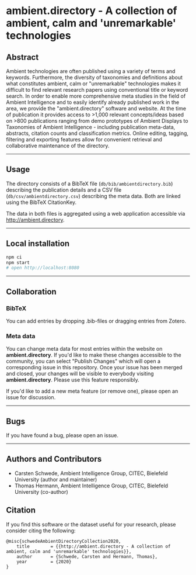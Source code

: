 # ambient.directory - A collection of ambient, calm and 'unremarkable' technologies


## Abstract
Ambient technologies are often published using a variety of terms and keywords. Furthermore, the diversity of taxonomies and definitions about what constitutes ambient, calm or "unremarkable" technologies makes it difficult to find relevant research papers using conventional title or keyword search. In order to enable more comprehensive meta studies in the field of Ambient Intelligence and to easily identify already published work in the area, we provide the "ambient.directory" software and website. At the time of publication it provides access to >1,000 relevant concepts/ideas based on >800 publications ranging from demo prototypes of Ambient Displays to Taxonomies of Ambient Intelligence - including publication meta-data, abstracts, citation counts and classification metrics. Online editing, tagging, filtering and exporting features allow for convenient retrieval and collaborative maintenance of the directory.

*****

## Usage

The directory consists of a BibTeX file (`db/bib/ambientdirectory.bib`) describing the publication details and a CSV file (`db/csv/ambientdirectory.csv`) describing the meta data.
Both are linked using the BibTeX CitationKey.

The data in both files is aggregated using a web application accessible via http://ambient.directory.

*****

## Local installation
```sh
npm ci
npm start
# open http://localhost:8080
```

*****

## Collaboration

### BibTeX
You can add entries by dropping .bib-files or dragging entries from Zotero.

### Meta data
You can change meta data for most entries within the website on **ambient.directory**. If you'd like to make these changes accessible to the community, you can select "Publish Changes" which will open a corresponding issue in this repository.
Once your issue has been merged and closed, your changes will be visible to everybody visiting **ambient.directory**. Please use this feature responsibly.

If you'd like to add a new meta feature (or remove one), please open an issue for discussion.

*****

## Bugs
If you have found a bug, please open an issue.

*****

## Authors and Contributors
- Carsten Schwede, Ambient Intelligence Group, CITEC, Bielefeld University (author and maintainer)
- Thomas Hermann, Ambient Intelligence Group, CITEC, Bielefeld University (co-author)

## Citation

If you find this software or the dataset useful for your research, please consider citing the following:

```
@misc{schwedeAmbientDirectoryCollection2020,
	title        = {{http://ambient.directory - A collection of ambient, calm and 'unremarkable' technologies}},
	author       = {Schwede, Carsten and Hermann, Thomas},
	year         = {2020}
}
```
